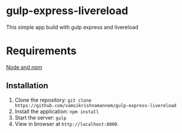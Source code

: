 gulp-express-livereload
=======================

This simple app build with gulp express and livereload

Requirements
=======================
[Node and npm](http://nodejs.org)

## Installation

1. Clone the repository: `git clone https://github.com/vamsikrishnamannem/gulp-express-livereload`
2. Install the application: `npm install`
3. Start the server: `gulp`
4. View in browser at `http://localhost:8000`.

